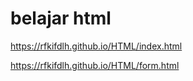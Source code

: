 # belajar html

https://rfkifdlh.github.io/HTML/index.html

https://rfkifdlh.github.io/HTML/form.html
